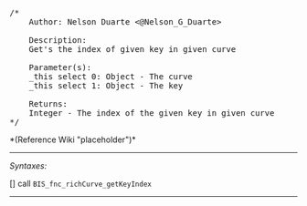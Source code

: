 <pre>/*
	Author: Nelson Duarte <@Nelson_G_Duarte>

	Description:
	Get's the index of given key in given curve

	Parameter(s):
	_this select 0: Object - The curve
	_this select 1: Object - The key

	Returns:
	Integer - The index of the given key in given curve
*/</pre>*(Reference Wiki "placeholder")*<!-- Remove this after fill-in -->


---
*Syntaxes:*

[] call `BIS_fnc_richCurve_getKeyIndex`

---
